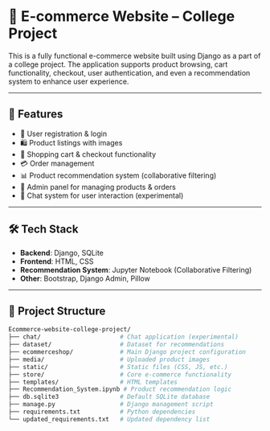 # 🛒 E-commerce Website – College Project

This is a fully functional e-commerce website built using Django as a part of a college project. The application supports product browsing, cart functionality, checkout, user authentication, and even a recommendation system to enhance user experience.

---

## 📌 Features

- 🧾 User registration & login
- 🛍️ Product listings with images
- 🛒 Shopping cart & checkout functionality
- 💳 Order management
- 📊 Product recommendation system (collaborative filtering)
- 📂 Admin panel for managing products & orders
- 💬 Chat system for user interaction (experimental)

---

## 🛠️ Tech Stack

- **Backend**: Django, SQLite
- **Frontend**: HTML, CSS
- **Recommendation System**: Jupyter Notebook (Collaborative Filtering)
- **Other**: Bootstrap, Django Admin, Pillow

---

## 📁 Project Structure

```bash
Ecommerce-website-college-project/
├── chat/                      # Chat application (experimental)
├── dataset/                   # Dataset for recommendations
├── ecommerceshop/             # Main Django project configuration
├── media/                     # Uploaded product images
├── static/                    # Static files (CSS, JS, etc.)
├── store/                     # Core e-commerce functionality
├── templates/                 # HTML templates
├── Recommendation_System.ipynb # Product recommendation logic
├── db.sqlite3                 # Default SQLite database
├── manage.py                  # Django management script
├── requirements.txt           # Python dependencies
└── updated_requirements.txt   # Updated dependency list
